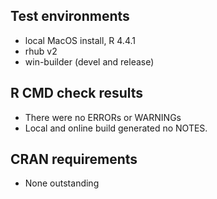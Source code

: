 ## Test environments
* local MacOS install, R 4.4.1
* rhub v2
* win-builder (devel and release)

## R CMD check results
* There were no ERRORs or WARNINGs
* Local and online build generated no NOTES. 

## CRAN requirements
* None outstanding
